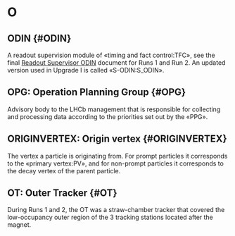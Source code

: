 # O

## ODIN {#ODIN}

A readout supervision module of «timing and fact control:TFC», see the final [Readout Supervisor ODIN](https://cds.cern.ch/record/619217/files/p371.pdf) document for Runs 1 and Run 2.
An updated version used in Upgrade I is called «S-ODIN:S_ODIN».

## OPG: Operation Planning Group {#OPG}

Advisory body to the LHCb management that is responsible for collecting and processing data according to the priorities set out by the «PPG».

## ORIGINVERTEX: Origin vertex {#ORIGINVERTEX}
The vertex a particle is originating from. For prompt particles it corresponds to the «primary vertex:PV», and for non-prompt particles it corresponds to the decay vertex of the parent particle. 

## OT: Outer Tracker {#OT}

During Runs 1 and 2, the OT was a straw-chamber tracker that covered the low-occupancy outer region of the 3 tracking stations located after the magnet.
